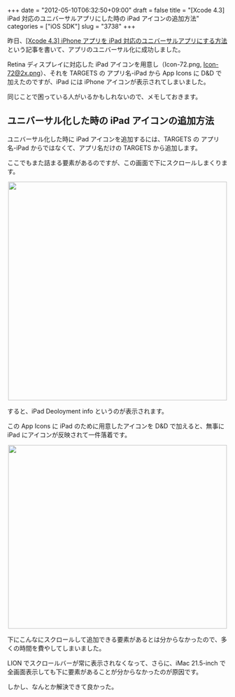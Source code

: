 +++
date = "2012-05-10T06:32:50+09:00"
draft = false
title = "[Xcode 4.3] iPad 対応のユニバーサルアプリにした時の iPad アイコンの追加方法"
categories = ["iOS SDK"]
slug = "3738"
+++

昨日、<a href="http://rakuishi.com/iossdk/3733/" target="_blank">[Xcode 4.3] iPhone アプリを iPad 対応のユニバーサルアプリにする方法</a>という記事を書いて、アプリのユニバーサル化に成功しました。

Retina ディスプレイに対応した iPad アイコンを用意し（Icon-72.png, Icon-72@2x.png）、それを TARGETS の アプリ名-iPad から App Icons に D&D で加えたのですが、iPad には iPhone アイコンが表示されてしまいました。

同じことで困っている人がいるかもしれないので、メモしておきます。

<h2>ユニバーサル化した時の iPad アイコンの追加方法</h2>

ユニバーサル化した時に iPad アイコンを追加するには、TARGETS の アプリ名-iPad からではなくて、アプリ名だけの TARGETS から追加します。

ここでもまた詰まる要素があるのですが、この画面で下にスクロールしまくります。

<img style="display:block; margin-left:auto; margin-right:auto;" src="/images/2012/05/3738_1.png" border="0" width="500" height="500" />

すると、iPad Deoloyment info というのが表示されます。

この App Icons に iPad のために用意したアイコンを D&D で加えると、無事に iPad にアイコンが反映されて一件落着です。

<img style="display:block; margin-left:auto; margin-right:auto;" src="/images/2012/05/3738_2.png" border="0" width="500" height="420" />

下にこんなにスクロールして追加できる要素があるとは分からなかったので、多くの時間を費やしてしまいました。

LION でスクロールバーが常に表示されなくなって、さらに、iMac 21.5-inch で全画面表示しても下に要素があることが分からなかったのが原因です。

しかし、なんとか解決できて良かった。
